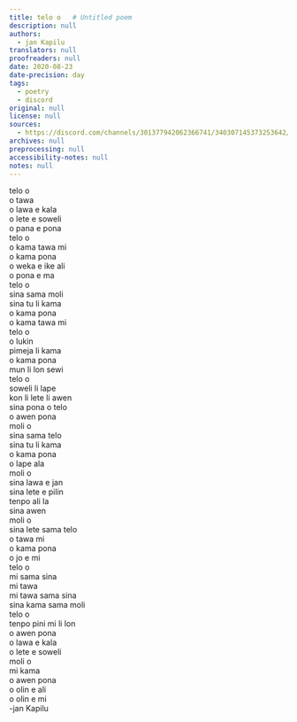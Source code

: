 ```yaml
---
title: telo o   # Untitled poem
description: null
authors:
  - jan Kapilu
translators: null
proofreaders: null
date: 2020-08-23
date-precision: day
tags:
  - poetry
  - discord
original: null
license: null
sources:
  - https://discord.com/channels/301377942062366741/340307145373253642/746973633825472592
archives: null
preprocessing: null
accessibility-notes: null
notes: null
---
```


telo o  \
o tawa  \
o lawa e kala  \
o lete e soweli  \
o pana e pona  \
telo o  \
o kama tawa mi  \
o kama pona  \
o weka e ike ali  \
o pona e ma  \
telo o  \
sina sama moli  \
sina tu li kama  \
o kama pona  \
o kama tawa mi  \
telo o  \
o lukin  \
pimeja li kama  \
o kama pona  \
mun li lon sewi  \
telo o  \
soweli li lape  \
kon li lete li awen  \
sina pona o telo  \
o awen pona  \
moli o  \
sina sama telo  \
sina tu li kama  \
o kama pona  \
o lape ala  \
moli o  \
sina lawa e jan  \
sina lete e pilin  \
tenpo ali la  \
sina awen  \
moli o  \
sina lete sama telo  \
o tawa mi  \
o kama pona  \
o jo e mi  \
telo o  \
mi sama sina  \
mi tawa  \
mi tawa sama sina  \
sina kama sama moli  \
telo o  \
tenpo pini mi li lon  \
o awen pona  \
o lawa e kala  \
o lete e soweli  \
moli o  \
mi kama  \
o awen pona  \
o olin e ali  \
o olin e mi  \
-jan Kapilu
